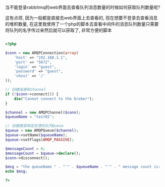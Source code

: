 
当不能登录rabbitmq的web界面去查看队列消息数量的时候如何获取队列数量呢?

这有点烦, 因为一般都是直接去web界面上去查看的, 现在想要不登录去查看消息的堆积数量, 在这里我使用了一个php的脚本去查看中间件的消息队列数量只需要将队列的名字传过来然后就可以获取了, 非常方便的脚本

```php

<?php

$conn = new AMQPConnection(array(
    'host' => "192.168.1.1",
    'port' => "5672",
    'login' => "guest",
    'password' => "guest",
    'vhost' => '/'
));

// 创建连接和channel
if (!$conn->connect()) {
    die("Cannot connect to the broker");
}

$channel = new AMQPChannel($conn);
$queueName = "test01";

// 创建接受绑定反馈的队列Queue
$queue = new AMQPQueue($channel);
$queue->setName($queueName);
$queue->setFlags(AMQP_PASSIVE);

$messageCount = 0;
$messageCount = $queue->declare();
$conn->disconnect();

$msg = "the queueName " . "'" . $queueName . "'" . " message count is: " . $messageCount . "\n";
echo $msg;

?>

```
